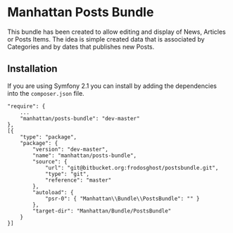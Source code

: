# Manhattan Posts Bundle
This bundle has been created to allow editing and display of News, Articles or Posts Items. The idea is simple created data that is associated by Categories and by dates that publishes new Posts.

## Installation
If you are using Symfony 2.1 you can install by adding the dependencies into the `composer.json` file.

    "require": {
        ...
        "manhattan/posts-bundle": "dev-master"        
    },
    [{
        "type": "package",
        "package": {
            "version": "dev-master",
            "name": "manhattan/posts-bundle",
            "source": {
                "url": "git@bitbucket.org:frodosghost/postsbundle.git",
                "type": "git",
                "reference": "master"
            },
            "autoload": {
                "psr-0": { "Manhattan\\Bundle\\PostsBundle": "" }
            },
            "target-dir": "Manhattan/Bundle/PostsBundle"
        }
    }]
